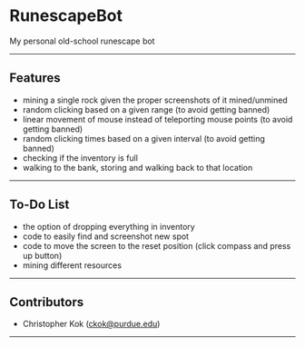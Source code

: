 # RunescapeBot
My personal old-school runescape bot

---

## Features
- mining a single rock given the proper screenshots of it mined/unmined
- random clicking based on a given range (to avoid getting banned)
- linear movement of mouse instead of teleporting mouse points (to avoid getting banned)
- random clicking times based on a given interval (to avoid getting banned)
- checking if the inventory is full
- walking to the bank, storing and walking back to that location

---

## To-Do List
- the option of dropping everything in inventory
- code to easily find and screenshot new spot
- code to move the screen to the reset position (click compass and press up button)
- mining different resources

---

## Contributors
- Christopher Kok (<ckok@purdue.edu>)

---
